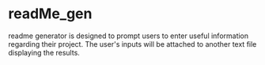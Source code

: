 # readMe_gen
readme generator
is designed to prompt users to enter useful information regarding their project. The user's inputs will be attached to another text file displaying the results. 
